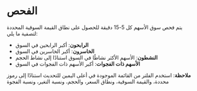 # **الفحص**

يتم فحص سوق الأسهم كل 5-15 دقيقة للحصول على نطاق القيمة السوقية المحددة لتصفية ما يلي:

- **الرابحون**: أكبر الرابحين في السوق
- **الخاسرون**: أكبر الخاسرين في السوق
- **النشطون**: الأسهم الأكثر نشاطًا في السوق استنادًا إلى نشاط الحجم
- **الأسهم ذات الفجوات**: أكبر الأسهم ذات الفجوات في السوق

**ملاحظة**: استخدم الفلتر من القائمة الموجودة في أعلى اليمين للتحديث استنادًا إلى رموز محددة، والقيمة السوقية، ونطاق السعر، والحجم، ونسبة التغير، ونسبة الفجوة
